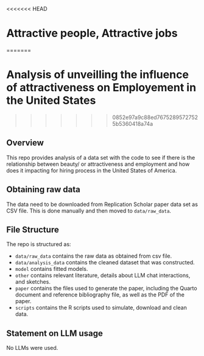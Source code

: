 <<<<<<< HEAD

# Attractive people, Attractive jobs
=======
# Analysis of unveilling the influence of attractiveness on Employement in the United States
>>>>>>> 0852e97a9c88ed76752895727525b5360418a74a

## Overview

This repo provides analysis of a data set with the code to see if there is the relationship between beauty/ or attractiveness and employment and how does it impacting for hiring process in the United States of America.

## Obtaining raw data
The data need to be downloaded from Replication Scholar paper data set as CSV file. This is done manually and then moved to `data/raw_data`.

## File Structure

The repo is structured as:

-   `data/raw_data` contains the raw data as obtained from csv file.
-   `data/analysis_data` contains the cleaned dataset that was constructed.
-   `model` contains fitted models. 
-   `other` contains relevant literature, details about LLM chat interactions, and sketches.
-   `paper` contains the files used to generate the paper, including the Quarto document and reference bibliography file, as well as the PDF of the paper. 
-   `scripts` contains the R scripts used to simulate, download and clean data.


## Statement on LLM usage

No LLMs were used.

